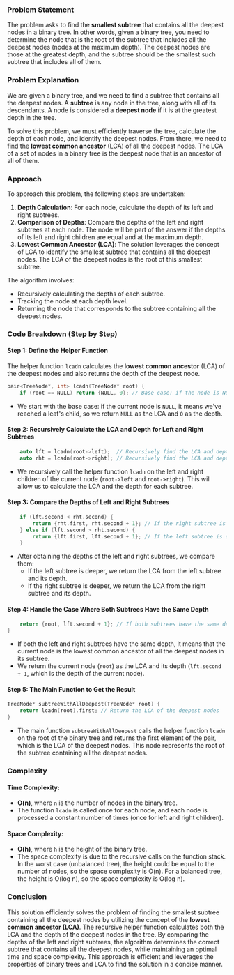 ### Problem Statement

The problem asks to find the **smallest subtree** that contains all the deepest nodes in a binary tree. In other words, given a binary tree, you need to determine the node that is the root of the subtree that includes all the deepest nodes (nodes at the maximum depth). The deepest nodes are those at the greatest depth, and the subtree should be the smallest such subtree that includes all of them.

### Problem Explanation

We are given a binary tree, and we need to find a subtree that contains all the deepest nodes. A **subtree** is any node in the tree, along with all of its descendants. A node is considered a **deepest node** if it is at the greatest depth in the tree. 

To solve this problem, we must efficiently traverse the tree, calculate the depth of each node, and identify the deepest nodes. From there, we need to find the **lowest common ancestor** (LCA) of all the deepest nodes. The LCA of a set of nodes in a binary tree is the deepest node that is an ancestor of all of them.

### Approach

To approach this problem, the following steps are undertaken:
1. **Depth Calculation**: For each node, calculate the depth of its left and right subtrees.
2. **Comparison of Depths**: Compare the depths of the left and right subtrees at each node. The node will be part of the answer if the depths of its left and right children are equal and at the maximum depth.
3. **Lowest Common Ancestor (LCA)**: The solution leverages the concept of LCA to identify the smallest subtree that contains all the deepest nodes. The LCA of the deepest nodes is the root of this smallest subtree.

The algorithm involves:
- Recursively calculating the depths of each subtree.
- Tracking the node at each depth level.
- Returning the node that corresponds to the subtree containing all the deepest nodes.

### Code Breakdown (Step by Step)

#### Step 1: Define the Helper Function

The helper function `lcadn` calculates the **lowest common ancestor** (LCA) of the deepest nodes and also returns the depth of the deepest node.

```cpp
pair<TreeNode*, int> lcadn(TreeNode* root) {
    if (root == NULL) return {NULL, 0}; // Base case: if the node is NULL, the depth is 0
```

- We start with the base case: if the current node is `NULL`, it means we've reached a leaf's child, so we return `NULL` as the LCA and `0` as the depth.

#### Step 2: Recursively Calculate the LCA and Depth for Left and Right Subtrees

```cpp
    auto lft = lcadn(root->left);  // Recursively find the LCA and depth of the left subtree
    auto rht = lcadn(root->right); // Recursively find the LCA and depth of the right subtree
```

- We recursively call the helper function `lcadn` on the left and right children of the current node (`root->left` and `root->right`). This will allow us to calculate the LCA and the depth for each subtree.

#### Step 3: Compare the Depths of Left and Right Subtrees

```cpp
    if (lft.second < rht.second) {
        return {rht.first, rht.second + 1}; // If the right subtree is deeper, return the right subtree's LCA
    } else if (lft.second > rht.second) {
        return {lft.first, lft.second + 1}; // If the left subtree is deeper, return the left subtree's LCA
    }
```

- After obtaining the depths of the left and right subtrees, we compare them:
  - If the left subtree is deeper, we return the LCA from the left subtree and its depth.
  - If the right subtree is deeper, we return the LCA from the right subtree and its depth.

#### Step 4: Handle the Case Where Both Subtrees Have the Same Depth

```cpp
    return {root, lft.second + 1}; // If both subtrees have the same depth, the current node is the LCA
}
```

- If both the left and right subtrees have the same depth, it means that the current node is the lowest common ancestor of all the deepest nodes in its subtree.
- We return the current node (`root`) as the LCA and its depth (`lft.second + 1`, which is the depth of the current node).

#### Step 5: The Main Function to Get the Result

```cpp
TreeNode* subtreeWithAllDeepest(TreeNode* root) {
    return lcadn(root).first; // Return the LCA of the deepest nodes
}
```

- The main function `subtreeWithAllDeepest` calls the helper function `lcadn` on the root of the binary tree and returns the first element of the pair, which is the LCA of the deepest nodes. This node represents the root of the subtree containing all the deepest nodes.

### Complexity

#### Time Complexity:
- **O(n)**, where `n` is the number of nodes in the binary tree.
- The function `lcadn` is called once for each node, and each node is processed a constant number of times (once for left and right children).

#### Space Complexity:
- **O(h)**, where `h` is the height of the binary tree.
- The space complexity is due to the recursive calls on the function stack. In the worst case (unbalanced tree), the height could be equal to the number of nodes, so the space complexity is O(n). For a balanced tree, the height is O(log n), so the space complexity is O(log n).

### Conclusion

This solution efficiently solves the problem of finding the smallest subtree containing all the deepest nodes by utilizing the concept of the **lowest common ancestor (LCA)**. The recursive helper function calculates both the LCA and the depth of the deepest nodes in the tree. By comparing the depths of the left and right subtrees, the algorithm determines the correct subtree that contains all the deepest nodes, while maintaining an optimal time and space complexity. This approach is efficient and leverages the properties of binary trees and LCA to find the solution in a concise manner.